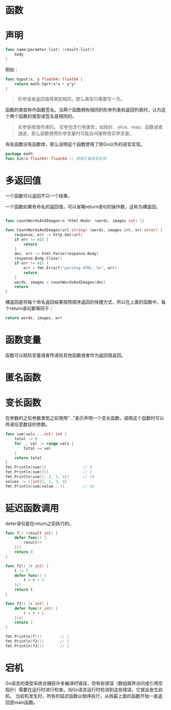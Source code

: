 
# 函数
# 声明
```go
func name(paramter-list) (result-list){
	body
}
```
例如：
```go
func hypot(x, y float64) float64 {
	return math.Sqrt(x*x + y*y)
}
```
> 形参或者返回值得类型相同，那么类型只需要写一次。

函数的类型称作函数签名。当两个函数拥有相同的形参列表和返回列表时，认为这个两个函数的类型或签名是相同的。

> 实参是按值传递的。
> 实参包含引用类型，如指针、slice、map、函数或者通道，那么函数使用形参变量时可能会间接修改实参变量。

有些函数没有函数体，那么说明这个函数使用了除Go以外的语言实现。
```go
package math
func Sin(x float64) float64 // 使用汇编语言实现
```

# 多返回值
一个函数可以返回不只一个结果。

一个函数如果有命名的返回值，可以省略return语句的操作数，这称为裸返回。

```go

func countWordsAndImages(n *html.Node) (words, images int) {}

func CountWordsAndImages(url string) (words, images int, err error) {
	response, err := http.Get(url)
	if err != nil {
		return
	}
	doc, err := html.Parse(response.Body)
	response.Body.Close()
	if err != nil {
		err = fmt.Errorf("parsing HTML: %s", err)
		return
	}
	words, images = countWordsAndImages(doc)
	return
}
```
裸返回是将每个命名返回结果按照顺序返回的快捷方式，所以在上面的函数中，每个return语句都等同于：
```go
return words, images, err
```

# 函数变量
函数可以赋给变量或者传递给其他函数或者作为返回值返回。

# 匿名函数

# 变长函数
在参数的之后参数类型之前使用"..."表示声明一个变长函数，调用这个函数时可以传递任意数目的参数。
```go
func sum(vals ...int) int {
	total := 0
	for _, val := range vals {
        total += val
	}
	return total
}
fmt.Println(sum())                // 0
fmt.Println(sum(3))               // 3
fmt.Println(sum(1, 2, 3, 4))      // 10
values := []int{1, 2, 3, 4}
fmt.Println(sum(value...))        // 10
```

# 延迟函数调用
defer语句是在return之前执行的。
```go
func f() (result int) {
	defer func() {
		result++
	}()
	return 0
}

func f2() (r int) {
	t := 5
	defer func() {
		t = t + 5
	}()
	return t
}

func f3() (r int) {
	defer func(r int) {
		r = r + 5
	}(r)
	return 1
}

fmt.Println(f())        // 1
fmt.Println(f2())       // 5
fmt.Println(f3())       // 1
```

# 宕机
Go语言的类型系统会捕获许多编译时错误，但有些错误（数组越界访问或引用空指针）需要在运行时进行检查。当Go语言运行时检测到这些错误，它就会发生宕机。
当宕机发生时，所有的延迟函数以倒序执行，从栈最上面的函数开始一直返回至main函数。